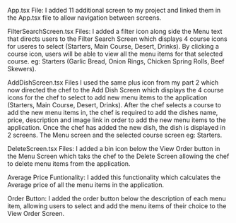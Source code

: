 App.tsx File:
I added 11 additional screen to my project and linked them in the App.tsx file to allow navigation between screens. 

FilterSearchScreen.tsx Files:
I added a filter icon along side the Menu text that directs users to the Filter Search Screen which displays 4 course icons for useres to select (Starters, Main Course, Desert, Drinks).
By clicking a course icon, users will be able to view all the menu items for that selected course. eg: Starters (Garlic Bread, Onion Rings, Chicken Spring Rolls, Beef Skewers).

AddDishScreen.tsx Files
I used the same plus icon from my part 2 which now directed the chef to the Add Dish Screen which displays the 4 course icons for the chef to select to add new menu items to the application (Starters, Main Course, Desert, Drinks).
After the chef selects a course to add the new menu items in, the chef is required to add the dishes name, price, description and image link in order to add the new menu items to the application.
Once the chef has added the new dish, the dish is displayed in 2 screens. The Menu screen and the selected course screen eg: Starters.

DeleteScreen.tsx Files:
I added a bin icon  below the View Order button in the Menu Screen which taks the chef to the Delete Screen allowing the chef to delete menu items from the application.

Average Price Funtionality:
I added this functionality which calculates the Average price of all the menu items in the application.

Order Button:
I added the order button below the description of each menu item, allowing users to select and add the menu items of their choice to the View Order Screen.


